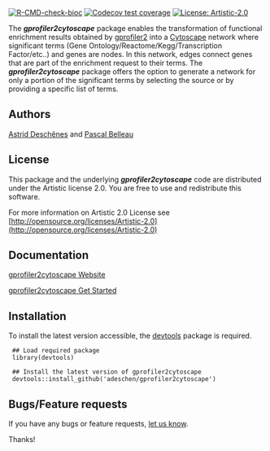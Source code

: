 <!-- badges: start -->
[![R-CMD-check-bioc](https://github.com/adeschen/gprofiler2cytoscape/actions/workflows/check-bioc.yml/badge.svg)](https://github.com/adeschen/gprofiler2cytoscape/actions/workflows/check-bioc.yml)
[![Codecov test coverage](https://codecov.io/gh/adeschen/gprofiler2cytoscape/branch/main/graph/badge.svg)](https://codecov.io/gh/adeschen/gprofiler2cytoscape?branch=main)
[![License: Artistic-2.0](https://img.shields.io/badge/License-Artistic%202.0-0298c3.svg)](https://opensource.org/licenses/Artistic-2.0)
<!-- badges: end -->


The **_gprofiler2cytoscape_** package enables the transformation of 
functional enrichment results obtained by [gprofiler2](https://cran.r-project.org/web/packages/gprofiler2/vignettes/gprofiler2.html) 
into a 
[Cytoscape](https://cytoscape.org/) network where significant terms (Gene Ontology/Reactome/Kegg/Transcription Factor/etc..) and 
genes are nodes. In this network, edges connect genes that are part of the
enrichment request to their terms. The **_gprofiler2cytoscape_** package 
offers the option to generate a network for only a portion of the 
significant terms by selecting the source or by providing a 
specific list of terms.


## Authors ##

[Astrid Desch&ecirc;nes](http://ca.linkedin.com/in/astriddeschenes "Astrid Desch&ecirc;nes") and
[Pascal Belleau](http://ca.linkedin.com/in/pascalbelleau "Pascal Belleau")


## License ##

This package and the underlying **_gprofiler2cytoscape_** code are distributed under 
the Artistic license 2.0. You are free to use and redistribute this software. 

For more information on Artistic 2.0 License see
[http://opensource.org/licenses/Artistic-2.0](http://opensource.org/licenses/Artistic-2.0)


## Documentation ##

[gprofiler2cytoscape Website](https://adeschen.github.io/gprofiler2cytoscape/)

[gprofiler2cytoscape Get Started](https://adeschen.github.io/gprofiler2cytoscape/articles/gprofiler2cytoscape.html)


## Installation ##

To install the latest version accessible, the  [devtools](https://cran.r-project.org/web/packages/devtools/index.html) 
package is required.

     ## Load required package
     library(devtools)

     ## Install the latest version of gprofiler2cytoscape
     devtools::install_github('adeschen/gprofiler2cytoscape')


## Bugs/Feature requests ##

If you have any bugs or feature requests, 
[let us know](https://github.com/adeschen/gprofiler2cytoscape/issues). 

Thanks!
